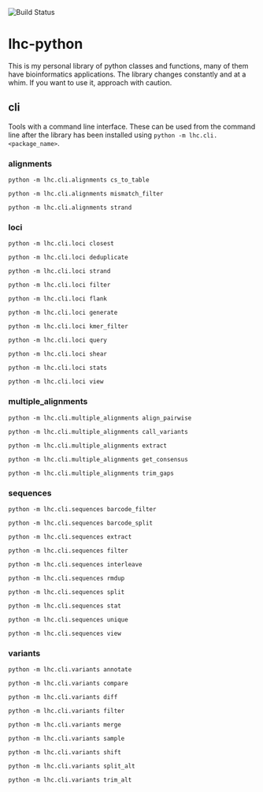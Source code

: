 ![Build Status](https://github.com/childsish/lhc-python/actions/workflows/ipython-package.yml/badge.svg)

# lhc-python

This is my personal library of python classes and functions, many of them have bioinformatics applications.
The library changes constantly and at a whim.
If you want to use it, approach with caution.

## cli

Tools with a command line interface.
These can be used from the command line after the library has been installed using `python -m lhc.cli.<package_name>`.

### alignments

`python -m lhc.cli.alignments cs_to_table`

`python -m lhc.cli.alignments mismatch_filter`

`python -m lhc.cli.alignments strand`

### loci

`python -m lhc.cli.loci closest`

`python -m lhc.cli.loci deduplicate`

`python -m lhc.cli.loci strand`

`python -m lhc.cli.loci filter`

`python -m lhc.cli.loci flank`

`python -m lhc.cli.loci generate`

`python -m lhc.cli.loci kmer_filter`

`python -m lhc.cli.loci query`

`python -m lhc.cli.loci shear`

`python -m lhc.cli.loci stats`

`python -m lhc.cli.loci view`

### multiple_alignments

`python -m lhc.cli.multiple_alignments align_pairwise`

`python -m lhc.cli.multiple_alignments call_variants`

`python -m lhc.cli.multiple_alignments extract`

`python -m lhc.cli.multiple_alignments get_consensus`

`python -m lhc.cli.multiple_alignments trim_gaps`

### sequences

`python -m lhc.cli.sequences barcode_filter`

`python -m lhc.cli.sequences barcode_split`

`python -m lhc.cli.sequences extract`

`python -m lhc.cli.sequences filter`

`python -m lhc.cli.sequences interleave`

`python -m lhc.cli.sequences rmdup`

`python -m lhc.cli.sequences split`

`python -m lhc.cli.sequences stat`

`python -m lhc.cli.sequences unique`

`python -m lhc.cli.sequences view`

### variants

`python -m lhc.cli.variants annotate`

`python -m lhc.cli.variants compare`

`python -m lhc.cli.variants diff`

`python -m lhc.cli.variants filter`

`python -m lhc.cli.variants merge`

`python -m lhc.cli.variants sample`

`python -m lhc.cli.variants shift`

`python -m lhc.cli.variants split_alt`

`python -m lhc.cli.variants trim_alt`
